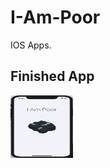 # I-Am-Poor
IOS Apps.

## Finished App
<img src="https://github.com/myselfHimanshu/IOS-Apps/blob/master/Images/i-am-poor-ios.png" width="100" height="100">
